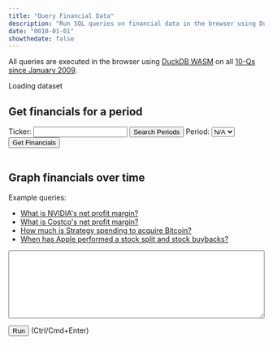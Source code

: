 ```yaml
---
title: "Query Financial Data"
description: "Run SQL queries on financial data in the browser using DuckDB WASM"
date: "0010-01-01"
showthedate: false
---
```


All queries are executed in the browser
using [DuckDB WASM](https://duckdb.org/docs/api/wasm/overview.html) on
all [10-Qs since January 2009](https://www.sec.gov/data-research/sec-markets-data/financial-statement-data-sets).

<p id="loader">Loading dataset</p>

## Get financials for a period

<div>
Ticker: <input type="text" id="ticker" />
<button onclick="searchPeriods()">Search Periods</button>
Period: <select id="period"><option value="volvo">N/A</option></select>
<button onclick="queryFinancials()">Get Financials</button>
</div>
<br>
<div id="grid"></div>

<script src="https://unpkg.com/js-spread-grid@latest/dist/index.js"></script>
<script src="https://cdn.plot.ly/plotly-3.1.0.min.js" charset="utf-8"></script>

## Graph financials over time

<p>Example queries:</p>
<ul>
    <li><a href="javascript:void(0);" onclick="document.getElementById('ticker').value = 'NVDA'; document.getElementById('query').value = `(   Revenues
  - CostOfRevenue
  - SellingGeneralAndAdministrativeExpense
  - ResearchAndDevelopmentExpense
  + COALESCE(NonoperatingIncomeExpense, OtherNonoperatingIncomeExpense)
  - IncomeTaxExpenseBenefit
) / Revenues`; execute()">What is NVIDIA's net profit margin?</a></li>
    <li><a href="javascript:void(0);" onclick="document.getElementById('ticker').value = 'NVDA'; document.getElementById('query').value = `(   COALESCE(RevenueFromContractWithCustomerExcludingAssessedTax, Revenues)
  - CostOfGoodsAndServicesSold
  - SellingGeneralAndAdministrativeExpense
  - IncomeTaxExpenseBenefit
  + InterestAndOtherIncome
  - InterestExpense
) / COALESCE(RevenueFromContractWithCustomerExcludingAssessedTax, Revenues)`; execute()">What is Costco's net profit margin?</a></li>
    <li><a href="javascript:void(0);" onclick="document.getElementById('ticker').value = 'MSTR'; document.getElementById('query').value = 'PaymentsToAcquireIntangibleAssets'; execute()">How much is Strategy spending to acquire Bitcoin?</a></li>
    <li><a href="javascript:void(0);" onclick="document.getElementById('ticker').value = 'AAPL'; document.getElementById('query').value = 'WeightedAverageNumberOfSharesOutstandingBasic'; execute()">When has Apple performed a stock split and stock buybacks?</a></li>
</ul>

<textarea id="query" rows="8" style="width: 100%; font-family: 'Space mono';" onkeypress="handle(event)"></textarea>
<p><button onclick="execute()">Run</button> (Ctrl/Cmd+Enter)</p>

<div id="graph"></div>

<script type="module">
import * as duckdb
  from "https://cdn.jsdelivr.net/npm/@duckdb/duckdb-wasm@latest/+esm";

const JSDELIVR_BUNDLES = duckdb.getJsDelivrBundles();

const bundle = await duckdb.selectBundle(JSDELIVR_BUNDLES);

const worker_url = URL.createObjectURL(new Blob([`importScripts("${bundle.mainWorker}");`], { type: "text/javascript" }));

const worker = new Worker(worker_url);
const logger = new duckdb.ConsoleLogger();
const db = new duckdb.AsyncDuckDB(logger, worker);
await db.instantiate(bundle.mainModule, bundle.pthreadWorker);
URL.revokeObjectURL(worker_url);

const c = await db.connect({
  filesystem: { allowFullHTTPReads: true }
});

const data_url = "https://sec-data.darenliang.com";

async function fetchFilenames() {
  const response = await fetch(`${data_url}/manifest.json`);
  if (!response.ok) {
    throw new Error("Failed to fetch manifest");
  }
  return await response.json();
}

const filenames = await fetchFilenames();

async function init() {
  for (const filename of filenames) {
    document.getElementById("loader").textContent = `Loading dataset: ${filename}`;
    const resp = await fetch(`${data_url}/${filename}`);
    if (!resp.ok) {
      alert(`Failed to fetch dataset: ${filename}`);
      throw new Error(`Failed to fetch dataset: ${filename}`);
    }
    await db.registerFileBuffer(`/parquet/${filename}`, new Uint8Array(await resp.arrayBuffer()));
  }
  await c.query(`CREATE VIEW data AS
  SELECT *
  FROM read_parquet('/parquet/*.parquet')`);
  document.getElementById("loader").textContent = "Loaded dataset";
}

await init();

async function searchPeriods() {
  const ticker = document.getElementById("ticker").value.toUpperCase();
  try {
    const result = await c.query(`
      SELECT DISTINCT ddate
      FROM data
      WHERE ticker = '${ticker}'
      ORDER BY ddate DESC
    `);
    const periods = result.toArray().map((row) => row.toJSON()["ddate"]);
    if (periods.length === 0) {
      throw new Error(`No data found for ticker: ${ticker}`);
    }
    const periodSelect = document.getElementById("period");
    periodSelect.innerHTML = "";
    for (const period of periods) {
      const option = document.createElement("option");
      option.value = period;
      option.textContent = period;
      periodSelect.appendChild(option);
    }
  } catch (e) {
    SpreadGrid(document.getElementById("grid"), {
      data: []
    });
    window.alert(e);
  }
}

async function queryFinancials() {
  const ticker = document.getElementById("ticker").value.toUpperCase();
  const period = document.getElementById("period").value;
  try {
    const result = await c.query(`
      SELECT tag AS metric, first (value) AS value
      FROM data
      WHERE ticker = '${ticker}' AND ddate = ${period}
      GROUP BY tag, rqtr
        QUALIFY ROW_NUMBER() OVER (PARTITION BY tag ORDER BY rqtr DESC) = 1
      ORDER BY tag
    `);
    SpreadGrid(document.getElementById("grid"), {
      data: result.toArray().map((row) => row.toJSON()),
      columns: [{ type: "DATA-BLOCK", width: "fit" }]
    });
    document.getElementById("grid").style["max-height"] = "50vh";
  } catch (e) {
    SpreadGrid(document.getElementById("grid"), {
      data: []
    });
    window.alert(e);
  }
}

async function execute() {
  const ticker = document.getElementById("ticker").value.toUpperCase();
  const query = document.getElementById("query").value;
  try {
    const result = await c.query(`
      SELECT ddate, (${query}) AS metric_value
      FROM (
             PIVOT(SELECT * FROM data WHERE ticker = '${ticker}' QUALIFY ROW_NUMBER() OVER (PARTITION BY ticker, tag, ddate ORDER BY rqtr DESC) = 1) ON tag
                USING first(value)
             )
      WHERE metric_value IS NOT NULL
      ORDER BY ddate
    `);
    Plotly.newPlot("graph", [{
      x: result.toArray().map((row) => {
        const ddate = row.toJSON()["ddate"].toString();
        return `${ddate.slice(0, 4)}-${ddate.slice(4, 6)}-${ddate.slice(6, 8)} 00:00:00`;
      }),
      y: result.toArray().map((row) => row.toJSON()["metric_value"]),
      type: "scatter"
    }]);
  } catch (e) {
    Plotly.purge("graph");
    window.alert(e);
  }
}

async function handle(event) {
  if (event.ctrlKey && event.key === "Enter") {
    await execute();
  }
}

window.searchPeriods = searchPeriods;
window.queryFinancials = queryFinancials;
window.execute = execute;
window.handle = handle;
</script>
